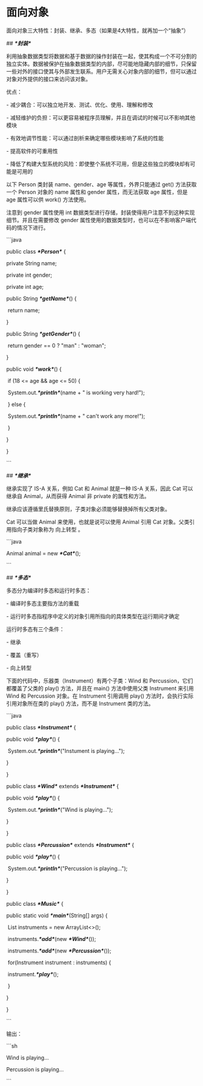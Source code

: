 # 面向对象

面向对象三大特性：封装、继承、多态（如果是4大特性，就再加一个“抽象”）

 

\## ***\*封装\****

 

利用抽象数据类型将数据和基于数据的操作封装在一起，使其构成一个不可分割的独立实体。数据被保护在抽象数据类型的内部，尽可能地隐藏内部的细节，只保留一些对外的接口使其与外部发生联系。用户无需关心对象内部的细节，但可以通过对象对外提供的接口来访问该对象。

 

优点：

 

\- 减少耦合：可以独立地开发、测试、优化、使用、理解和修改

\- 减轻维护的负担：可以更容易被程序员理解，并且在调试的时候可以不影响其他模块

\- 有效地调节性能：可以通过剖析来确定哪些模块影响了系统的性能

\- 提高软件的可重用性

\- 降低了构建大型系统的风险：即使整个系统不可用，但是这些独立的模块却有可能是可用的

 

以下 Person 类封装 name、gender、age 等属性，外界只能通过 get() 方法获取一个 Person 对象的 name 属性和 gender 属性，而无法获取 age 属性，但是 age 属性可以供 work() 方法使用。

 

注意到 gender 属性使用 int 数据类型进行存储，封装使得用户注意不到这种实现细节。并且在需要修改 gender 属性使用的数据类型时，也可以在不影响客户端代码的情况下进行。

 

\```java

public class ***\*Person\**** {

  private String name;

  private int gender;

  private int age;

 

  public String ***\*getName\****() {

​    return name;

  }

 

  public String ***\*getGender\****() {

​    return gender == 0 ? "man" : "woman";

  }

 

  public void ***\*work\****() {

​    if (18 <= age && age <= 50) {

​      System.out.***\*println\****(name + " is working very hard!");

​    } else {

​      System.out.***\*println\****(name + " can't work any more!");

​    }

  }

}

\```

 

\## ***\*继承\****

 

继承实现了 IS-A 关系，例如 Cat 和 Animal 就是一种 IS-A 关系，因此 Cat 可以继承自 Animal，从而获得 Animal 非 private 的属性和方法。

 

继承应该遵循里氏替换原则，子类对象必须能够替换掉所有父类对象。

 

Cat 可以当做 Animal 来使用，也就是说可以使用 Animal 引用 Cat 对象。父类引用指向子类对象称为 向上转型 。

 

\```java

Animal animal = new ***\*Cat\****();

\```

 

\## ***\*多态\****

 

多态分为编译时多态和运行时多态：

 

\- 编译时多态主要指方法的重载

\- 运行时多态指程序中定义的对象引用所指向的具体类型在运行期间才确定

 

运行时多态有三个条件：

 

\- 继承

\- 覆盖（重写）

\- 向上转型

 

下面的代码中，乐器类（Instrument）有两个子类：Wind 和 Percussion，它们都覆盖了父类的 play() 方法，并且在 main() 方法中使用父类 Instrument 来引用 Wind 和 Percussion 对象。在 Instrument 引用调用 play() 方法时，会执行实际引用对象所在类的 play() 方法，而不是 Instrument 类的方法。

 

\```java

public class ***\*Instrument\**** {

  public void ***\*play\****() {

​    System.out.***\*println\****("Instument is playing...");

  }

}

 

public class ***\*Wind\**** extends ***\*Instrument\**** {

  public void ***\*play\****() {

​    System.out.***\*println\****("Wind is playing...");

  }

}

 

public class ***\*Percussion\**** extends ***\*Instrument\**** {

  public void ***\*play\****() {

​    System.out.***\*println\****("Percussion is playing...");

  }

}

 

public class ***\*Music\**** {

  public static void ***\*main\****(String[] args) {

​    List<Instrument> instruments = new ArrayList<>();

​    instruments.***\*add\****(new ***\*Wind\****());

​    instruments.***\*add\****(new ***\*Percussion\****());

​    for(Instrument instrument : instruments) {

​      instrument.***\*play\****();

​    }

  }

}

\```

 

输出：

 

\```sh

Wind is playing...

Percussion is playing...

\```

 